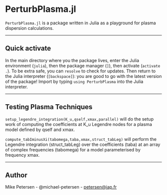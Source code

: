 
# PerturbPlasma.jl

`PerturbPlasma.jl` is a package written in Julia as a playground for plasma dispersion calculations.

-----------------------------

## Quick activate

In the main directory where you the package lives, enter the Julia environment (`julia`), then the package manager (`]`), then activate (`activate .`). To be extra safe, you can `resolve` to check for updates. Then return to the Julia interpreter (`[backspace]`): you are good to go with the latest version of the package! Import by typing `using PerturbPlasma` into the Julia interpreter.

-----------------------------

## Testing Plasma Techniques

`setup_legendre_integration(K_u,qself,xmax,parallel)` will do the setup work of computing the coefficients at K_u Legendre nodes for a plasma model defined by qself and xmax.

`compute_tabIminusXi(tabomega,taba,xmax,struct_tabLeg)` will perform the Legendre integration (struct_tabLeg) over the coefficients (taba) at an array of complex frequencies (tabomega) for a model parameterised by frequency xmax.

-----------------------------

## Author

Mike Petersen -  @michael-petersen - petersen@iap.fr
